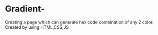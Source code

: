 # Gradient-
Creating a page which can generate hex code combination of any 2 color. Created by using HTML,CSS,JS
